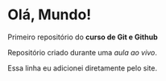 # Olá, Mundo!
 Primeiro repositório do **curso de Git e Github**

 Repositório criado durante uma *aula ao vivo*.

 Essa linha eu adicionei diretamente pelo site.
